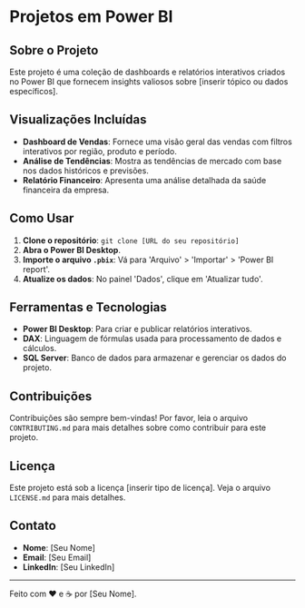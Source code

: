 # Projetos em Power BI

## Sobre o Projeto
Este projeto é uma coleção de dashboards e relatórios interativos criados no Power BI que fornecem insights valiosos sobre [inserir tópico ou dados específicos].

## Visualizações Incluídas
- **Dashboard de Vendas**: Fornece uma visão geral das vendas com filtros interativos por região, produto e período.
- **Análise de Tendências**: Mostra as tendências de mercado com base nos dados históricos e previsões.
- **Relatório Financeiro**: Apresenta uma análise detalhada da saúde financeira da empresa.

## Como Usar
1. **Clone o repositório**: `git clone [URL do seu repositório]`
2. **Abra o Power BI Desktop**.
3. **Importe o arquivo `.pbix`**: Vá para 'Arquivo' > 'Importar' > 'Power BI report'.
4. **Atualize os dados**: No painel 'Dados', clique em 'Atualizar tudo'.

## Ferramentas e Tecnologias
- **Power BI Desktop**: Para criar e publicar relatórios interativos.
- **DAX**: Linguagem de fórmulas usada para processamento de dados e cálculos.
- **SQL Server**: Banco de dados para armazenar e gerenciar os dados do projeto.

## Contribuições
Contribuições são sempre bem-vindas! Por favor, leia o arquivo `CONTRIBUTING.md` para mais detalhes sobre como contribuir para este projeto.

## Licença
Este projeto está sob a licença [inserir tipo de licença]. Veja o arquivo `LICENSE.md` para mais detalhes.

## Contato
- **Nome**: [Seu Nome]
- **Email**: [Seu Email]
- **LinkedIn**: [Seu LinkedIn]

---

Feito com ❤️ e ☕ por [Seu Nome].

